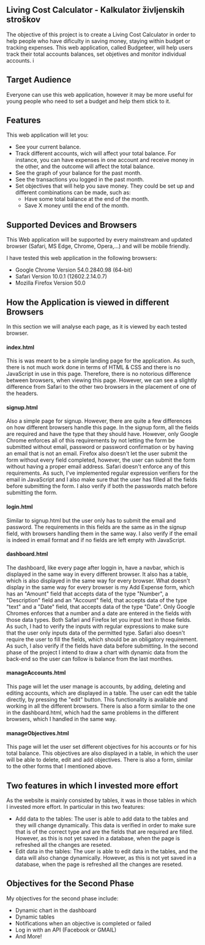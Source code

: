 ## Living Cost Calculator - Kalkulator življenskih stroškov

The objective of this project is to create a Living Cost Calculator in order to help people who have dificulty in saving money, staying within budget or tracking expenses. This web application, called Budgeteer, will help users track their total accounts balances, set objetives and monitor individual accounts. i

## Target Audience

Everyone can use this web application, however it may be more useful for young people who need to set a budget and help them stick to it.

## Features

This web application will let you: 
- See your current balance.
- Track different accounts, wich will affect your total balance. For instance, you can have expenses in one account and receive money in the other, and the outcome will affect the total balance.
- See the graph of your balance for the past month.
- See the transactions you logged in the past month.
- Set objectives that will help you save money. They could be set up and different combinations can be made, such as: 
  - Have some total balance at the end of the month.
  - Save X money until the end of the month.
  
## Supported Devices and Browsers

This Web application will be supported by every mainstream and updated browser (Safari, MS Edge, Chrome, Opera,...) and will be mobile friendly. 

I have tested this web application in the following browsers:
- Google Chrome Version 54.0.2840.98 (64-bit)
- Safari Version 10.0.1 (12602.2.14.0.7)
- Mozilla Firefox Version 50.0

## How the Application is viewed in different Browsers

In this section we will analyse each page, as it is viewed by each tested browser.

#### index.html
  This is was meant to be a simple landing page for the application. As such, there is not much work done in terms of HTML & CSS and there is no JavaScript in use in this page. Therefore, there is no notorious difference between browsers, when viewing this page. However, we can see a slightly difference from Safari to the other two browsers in the placement of one of the headers. 
  
#### signup.html
  Also a simple page for signup. However, there are quite a few differences on how different browsers handle this page. In the signup form, all the fields are required and have the type that they should have. However, only Google Chrome enforces all of this requirements by not letting the form be submitted without email, password or password confirmation or by having an email that is not an email. Firefox also doesn't let the user submit the form without every field completed, however, the user can submit the form without having a proper email address. Safari doesn't enforce any of this requirements. As such, I've implemented regular expression verifiers for the email in JavaScript and I also make sure that the user has filled all the fields before submitting the form. I also verify if both the passwords match before submitting the form.
  
#### login.html
  Similar to signup.html but the user only has to submit the email and password. The requirements in this fields are the same as in the signup field, with browsers handling them in the same way. I also verify if the email is indeed in email format and if no fields are left empty with JavaScript.
  
#### dashboard.html
  The dashboard, like every page after loggin in, have a navbar, which is displayed in the same way in every different browser. It also has a table, which is also displayed in the same way for every browser. What doesn't display in the same way for every browser is my Add Expense form, which has an "Amount" field that accepts data of the type "Number", a "Description" field and an "Account" field, that accepts data of the type "text" and a "Date" field, that accepts data of the type "Date".
  Only Google Chromes enforces that a number and a date are entered in the fields with those data types. Both Safari and Firefox let you input text in those fields. As such, I had to verify the inputs with regular expressions to make sure that the user only inputs data of the permitted type. Safari also doesn't require the user to fill the fields, which should be an obligatory requirement. As such, I also verify if the fields have data before submitting. 
  In the second phase of the project I intend to draw a chart with dynamic data from the back-end so the user can follow is balance from the last monthes.
  
#### manageAccounts.html
  This page will let the user manage is accounts, by adding, deleting and editing accounts, which are displayed in a table. The user can edit the table directly, by pressing the "edit" button. This functionality is available and working in all the different browsers.
  There is also a form similar to the one in the dashboard.html, which had the same problems in the different browsers, which I handled in the same way.
  
#### manageObjectives.html
  This page will let the user set different objectives for his accounts or for his total balance. This objectives are also displayed in a table, in which the user will be able to delete, edit and add objectives.
  There is also a form, similar to the other forms that I mentioned above.
 
## Two features in which I invested more effort
  As the website is mainly consisted by tables, it was in those tables in which I invested more effort. In particular in this two features: 
  - Add data to the tables:
    The user is able to add data to the tables and they will change dynamically. This data is verified in order to make sure that is of the correct type and are the fields that are required are filled. However, as this is not yet saved in a database, when the page is refreshed all the changes are reseted. 
  - Edit data in the tables:
    The user is able to edit data in the tables, and the data will also change dynamically. However, as this is not yet saved in a database, when the page is refreshed all the changes are reseted.
   
## Objectives for the Second Phase
  My objectives for the second phase include:
  - Dynamic chart in the dashboard
  - Dynamic tables
  - Notifications when an objective is completed or failed
  - Log in with an API (Facebook or GMAIL)
  - And More!
  

